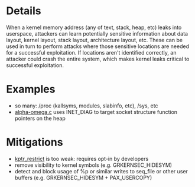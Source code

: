 # Details

When a kernel memory address (any of text, stack, heap, etc) leaks into
userspace, attackers can learn potentially sensitive information about
data layout, kernel layout, stack layout, architecture layout, etc.
These can be used in turn to perform attacks where those sensitive
locations are needed for a successful exploitation. If locations aren't
identified correctly, an attacker could crash the entire system, which
makes kernel leaks critical to successful exploitation.

# Examples

  - so many: /proc (kallsyms, modules, slabinfo, etc), /sys, etc
  - [alpha-omega.c](http://vulnfactory.org/exploits/alpha-omega.c) uses
    INET_DIAG to target socket structure function pointers on the heap

# Mitigations

  - [kptr_restrict](https://git.kernel.org/linus/455cd5ab305c90ffc422dd2e0fb634730942b257)
    is too weak: requires opt-in by developers
  - remove visibility to kernel symbols (e.g. GRKERNSEC_HIDESYM)
  - detect and block usage of %p or similar writes to seq_file or other
    user buffers (e.g. GRKERNSEC_HIDESYM + PAX_USERCOPY)